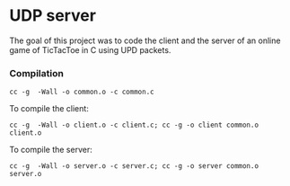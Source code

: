 # UDP server

The goal of this project was to code the client and the server of an online game of TicTacToe in C using UPD packets. 

### Compilation

`cc -g  -Wall -o common.o -c common.c`

To compile the client:

`cc -g  -Wall -o client.o -c client.c; cc -g -o client common.o client.o`

To compile the server:

`cc -g  -Wall -o server.o -c server.c; cc -g -o server common.o server.o`
